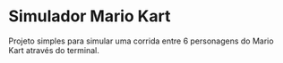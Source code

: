 # Simulador Mario Kart
Projeto simples para simular uma corrida entre 6 personagens do Mario Kart através do terminal.